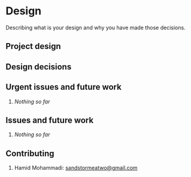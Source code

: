 # Design

Describing what is your design and why you have made those decisions.


## Project design



## Design decisions



## Urgent issues and future work

1. *Nothing so far*


## Issues and future work

1. *Nothing so far*


## Contributing

1. Hamid Mohammadi: <sandstormeatwo@gmail.com>
